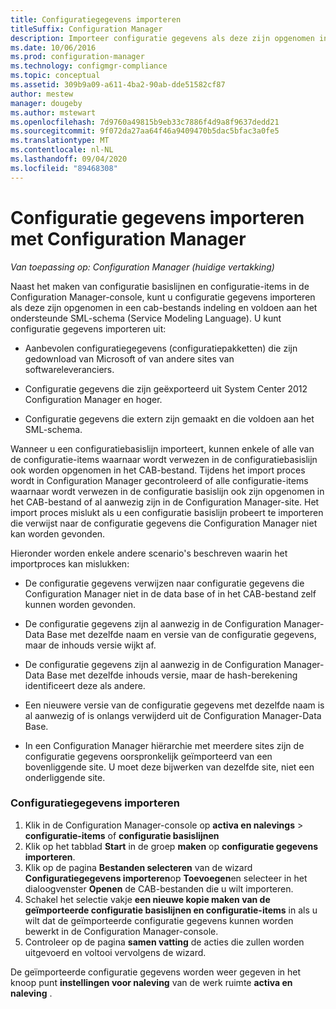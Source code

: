 ```yaml
---
title: Configuratiegegevens importeren
titleSuffix: Configuration Manager
description: Importeer configuratie gegevens als deze zijn opgenomen in een cab-bestands indeling en voldoen aan het ondersteunde taal schema voor service modellering.
ms.date: 10/06/2016
ms.prod: configuration-manager
ms.technology: configmgr-compliance
ms.topic: conceptual
ms.assetid: 309b9a09-a611-4ba2-90ab-dde51582cf87
author: mestew
manager: dougeby
ms.author: mstewart
ms.openlocfilehash: 7d9760a49815b9eb33c7886f4d9a8f9637dedd21
ms.sourcegitcommit: 9f072da27aa64f46a9409470b5dac5bfac3a0fe5
ms.translationtype: MT
ms.contentlocale: nl-NL
ms.lasthandoff: 09/04/2020
ms.locfileid: "89468308"
---
```

# <a name="import-configuration-data-with-configuration-manager"></a>Configuratie gegevens importeren met Configuration Manager

*Van toepassing op: Configuration Manager (huidige vertakking)*

Naast het maken van configuratie basislijnen en configuratie-items in de Configuration Manager-console, kunt u configuratie gegevens importeren als deze zijn opgenomen in een cab-bestands indeling en voldoen aan het ondersteunde SML-schema (Service Modeling Language). U kunt configuratie gegevens importeren uit:  

- Aanbevolen configuratiegegevens (configuratiepakketten) die zijn gedownload van Microsoft of van andere sites van softwareleveranciers.  

- Configuratie gegevens die zijn geëxporteerd uit System Center 2012 Configuration Manager en hoger.  

- Configuratie gegevens die extern zijn gemaakt en die voldoen aan het SML-schema.  

Wanneer u een configuratiebasislijn importeert, kunnen enkele of alle van de configuratie-items waarnaar wordt verwezen in de configuratiebasislijn ook worden opgenomen in het CAB-bestand. Tijdens het import proces wordt in Configuration Manager gecontroleerd of alle configuratie-items waarnaar wordt verwezen in de configuratie basislijn ook zijn opgenomen in het CAB-bestand of al aanwezig zijn in de Configuration Manager-site. Het import proces mislukt als u een configuratie basislijn probeert te importeren die verwijst naar de configuratie gegevens die Configuration Manager niet kan worden gevonden.  

Hieronder worden enkele andere scenario's beschreven waarin het importproces kan mislukken:  

-   De configuratie gegevens verwijzen naar configuratie gegevens die Configuration Manager niet in de data base of in het CAB-bestand zelf kunnen worden gevonden.  

-   De configuratie gegevens zijn al aanwezig in de Configuration Manager-Data Base met dezelfde naam en versie van de configuratie gegevens, maar de inhouds versie wijkt af.  

-   De configuratie gegevens zijn al aanwezig in de Configuration Manager-Data Base met dezelfde inhouds versie, maar de hash-berekening identificeert deze als andere.  

-   Een nieuwere versie van de configuratie gegevens met dezelfde naam is al aanwezig of is onlangs verwijderd uit de Configuration Manager-Data Base.  

-   In een Configuration Manager hiërarchie met meerdere sites zijn de configuratie gegevens oorspronkelijk geïmporteerd van een bovenliggende site. U moet deze bijwerken van dezelfde site, niet een onderliggende site.  

### <a name="import-configuration-data"></a>Configuratiegegevens importeren  

1.  Klik in de Configuration Manager-console op **activa en nalevings**  >  **configuratie-items** of **configuratie basislijnen**
2.  Klik op het tabblad **Start** in de groep **maken** op **configuratie gegevens importeren**.  
3.  Klik op de pagina **Bestanden selecteren** van de wizard **Configuratiegegevens importeren**op **Toevoegen**en selecteer in het dialoogvenster **Openen** de CAB-bestanden die u wilt importeren.  
4.  Schakel het selectie vakje **een nieuwe kopie maken van de geïmporteerde configuratie basislijnen en configuratie-items** in als u wilt dat de geïmporteerde configuratie gegevens kunnen worden bewerkt in de Configuration Manager-console.  
5.  Controleer op de pagina **samen vatting** de acties die zullen worden uitgevoerd en voltooi vervolgens de wizard.  

De geïmporteerde configuratie gegevens worden weer gegeven in het knoop punt **instellingen voor naleving** van de werk ruimte **activa en naleving** .  
